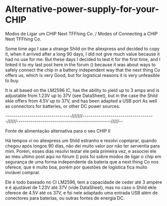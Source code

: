 # Alternative-power-supply-for-your-CHIP
Modos de Ligar um CHIP Next TFFhing Co. /  Modes of Connecting a CHIP Next TFFhing Co.


Some time ago I saw a strange Shild on the aliexpress and decided to copy it, when it arrived after a long 90 days, I did not give much value because it had no use for me. But these days I decided to test it for the first time, and I linked it to my last post here in the forum () because it was about ways to safely connect the chip in a battery independent way that the next thing Co offers us, which is very Good, but for logistical reasons it is very unfeasible to buy.

It is all based on the LM2596 IC, has the ability to yield up to 3 amps and is adjustable from 1.23V up to 37V (see DataSheet), but in the case the Shild ekle offers from 4.5V up to 37V, and has been adapted a USB port As well as connectors for batteries, or other DC power sources.

---------------------------------///////------------------------------------//////-----------------------------------------------/////--

Fonte de alimentação alternativa para o seu CHIP II

Há tempos vi no aliexpress um Shild estranho e resolvi copmprar, quando chegou após longos 90 dias, não dei muito valor por não ter serventia para mim. Porém, esses dias resolvi testar ele pela primeira vez, e associei ele ao meu ultimo post aqui no fórum () pois foi sobre modos de ligar o chip em segurança de uma forma independente da bateria que a next thing Co nos oferece, que é muito boa, porém por questões de logística fica muito inviável comprar.

Ele é todo baseado no CI LM2596, tem a capacidade de ceder até 3 ampére e é ajustável de 1.23V até 37V (vide DataSheet), mas no caso o Shild  ekle oferece de 4.5V até os 37V, e foi nele adaptado uma entrada USB além de conectores para baterias, ou outras fontes de energia DC.
